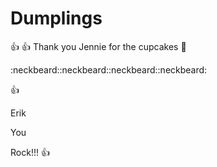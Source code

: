 # Dumplings
:+1:
:+1:
Thank you Jennie for the cupcakes :cake:

:neckbeard::neckbeard::neckbeard::neckbeard:

:+1:


Erik

You

Rock!!!
:+1:
